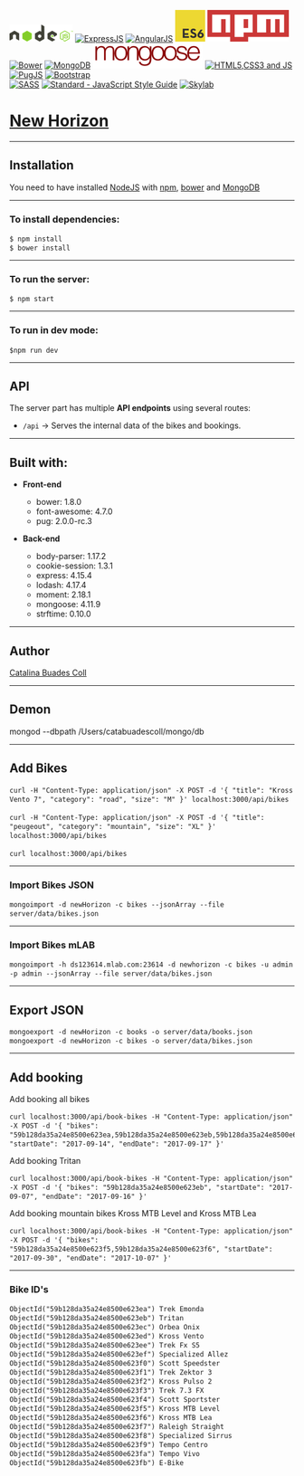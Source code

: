 [![NodeJS](https://github.com/MarioTerron/logo-images/blob/master/logos/nodejs.png)](https://nodejs.org/)
[![ExpressJS](https://github.com/MarioTerron/logo-images/blob/master/logos/expressjs.png)](http://expressjs.com///)
[![AngularJS](https://github.com/FransLopez/logo-images/blob/master/logos/angularjs.png)](https://angularjs.org/)
[![ES6](https://github.com/MarioTerron/logo-images/blob/master/logos/es6.png)](http://www.ecma-international.org/ecma-262/6.0/) 
[![npm](https://github.com/MarioTerron/logo-images/blob/master/logos/npm.png)](https://www.npmjs.com/)
[![Bower](https://github.com/FransLopez/logo-images/blob/master/logos/bower.png)](https://bower.io/)
[![MongoDB](https://github.com/FransLopez/logo-images/blob/master/logos/mongodb.png)](https://www.mongodb.com/)
![Monogoose](https://github.com/MarioTerron/logo-images/blob/master/logos/mongoose.png)
[![HTML5,CSS3 and JS](https://github.com/FransLopez/logo-images/blob/master/logos/html5-css3-js.png)](http://www.w3.org/)
[![PugJS](https://github.com/MarioTerron/logo-images/blob/master/logos/pug.png)](http://www.pugjs.org/) 
[![Bootstrap](https://github.com/FransLopez/logo-images/blob/master/logos/bootstrap.png)](http://getbootstrap.com/)  
[![SASS](https://github.com/FransLopez/logo-images/blob/master/logos/sass.png)](http://sass-lang.com/)
[![Standard - JavaScript Style Guide](https://cdn.rawgit.com/feross/standard/master/badge.svg)](https://github.com/feross/standard)
[![Skylab](https://github.com/FransLopez/logo-images/blob/master/logos/skylab-56.png)](http://www.skylabcoders.com/)

# [New Horizon](https://new-horizon-final-project.herokuapp.com/)

---

## Installation

You need to have installed [NodeJS](https://nodejs.org/) with [npm](https://www.npmjs.com/), [bower](https://bower.io/) and [MongoDB](https://www.mongodb.com/)

---

### To install dependencies:

```
$ npm install 
$ bower install
```
---

### To run the server:

```
$ npm start
```
---

### To run in dev mode:

```
$npm run dev
```
---

## API

The server part has multiple **API endpoints** using several routes:

- `/api` -> Serves the internal data of the bikes and bookings.

---

## Built with:

- **Front-end**
    - bower: 1.8.0
    - font-awesome: 4.7.0
    - pug: 2.0.0-rc.3

- **Back-end**
    - body-parser: 1.17.2
    - cookie-session: 1.3.1
    - express: 4.15.4
    - lodash: 4.17.4
    - moment: 2.18.1
    - mongoose: 4.11.9
    - strftime: 0.10.0
    

---

## Author

[Catalina Buades Coll](https://github.com/catabuades)

---

## Demon
mongod --dbpath /Users/catabuadescoll/mongo/db

---
## Add Bikes
```
curl -H "Content-Type: application/json" -X POST -d '{ "title": "Kross Vento 7", "category": "road", "size": "M" }' localhost:3000/api/bikes

curl -H "Content-Type: application/json" -X POST -d '{ "title": "peugeout", "category": "mountain", "size": "XL" }' localhost:3000/api/bikes

curl localhost:3000/api/bikes
```
---

### Import Bikes JSON
```
mongoimport -d newHorizon -c bikes --jsonArray --file server/data/bikes.json
```
---

### Import Bikes mLAB
```
mongoimport -h ds123614.mlab.com:23614 -d newhorizon -c bikes -u admin -p admin --jsonArray --file server/data/bikes.json
```
---

## Export JSON
```
mongoexport -d newHorizon -c books -o server/data/books.json
mongoexport -d newHorizon -c bikes -o server/data/bikes.json
```
---

## Add booking
Add booking all bikes
```
curl localhost:3000/api/book-bikes -H "Content-Type: application/json"  -X POST -d '{ "bikes": "59b128da35a24e8500e623ea,59b128da35a24e8500e623eb,59b128da35a24e8500e623ec,59b128da35a24e8500e623ed,59b128da35a24e8500e623ee,59b128da35a24e8500e623ef,59b128da35a24e8500e623f0,59b128da35a24e8500e623f1,59b128da35a24e8500e623f2,59b128da35a24e8500e623f3,59b128da35a24e8500e623f4,59b128da35a24e8500e623f5,59b128da35a24e8500e623f6,59b128da35a24e8500e623f7,59b128da35a24e8500e623f8,59b128da35a24e8500e623f9,59b128da35a24e8500e623fa,59b128da35a24e8500e623fb", "startDate": "2017-09-14", "endDate": "2017-09-17" }'
```
Add booking Tritan
```
curl localhost:3000/api/book-bikes -H "Content-Type: application/json"  -X POST -d '{ "bikes": "59b128da35a24e8500e623eb", "startDate": "2017-09-07", "endDate": "2017-09-16" }'
```
Add booking mountain bikes Kross MTB Level and Kross MTB Lea
```
curl localhost:3000/api/book-bikes -H "Content-Type: application/json"  -X POST -d '{ "bikes": "59b128da35a24e8500e623f5,59b128da35a24e8500e623f6", "startDate": "2017-09-30", "endDate": "2017-10-07" }'
```
---

### Bike ID's
```
ObjectId("59b128da35a24e8500e623ea") Trek Emonda
ObjectId("59b128da35a24e8500e623eb") Tritan
ObjectId("59b128da35a24e8500e623ec") Orbea Onix
ObjectId("59b128da35a24e8500e623ed") Kross Vento
ObjectId("59b128da35a24e8500e623ee") Trek Fx S5
ObjectId("59b128da35a24e8500e623ef") Specialized Allez
ObjectId("59b128da35a24e8500e623f0") Scott Speedster
ObjectId("59b128da35a24e8500e623f1") Trek Zektor 3
ObjectId("59b128da35a24e8500e623f2") Kross Pulso 2
ObjectId("59b128da35a24e8500e623f3") Trek 7.3 FX
ObjectId("59b128da35a24e8500e623f4") Scott Sportster
ObjectId("59b128da35a24e8500e623f5") Kross MTB Level
ObjectId("59b128da35a24e8500e623f6") Kross MTB Lea
ObjectId("59b128da35a24e8500e623f7") Raleigh Straight
ObjectId("59b128da35a24e8500e623f8") Specialized Sirrus
ObjectId("59b128da35a24e8500e623f9") Tempo Centro
ObjectId("59b128da35a24e8500e623fa") Tempo Vivo
ObjectId("59b128da35a24e8500e623fb") E-Bike



